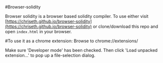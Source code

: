 
#Browser-solidity

Browser solidity is a browser based solidity compiler. To use either visit [https://chriseth.github.io/browser-solidity](https://chriseth.github.io/browser-solidity) or clone/download this repo and open `index.html` in your browser.

#To use it as a chrome extension:
Browse to chrome://extensions/

Make sure 'Developer mode' has been checked. Then click 'Load unpacked extension...' to pop up a file-selection dialog.
